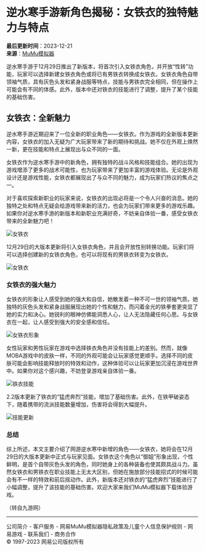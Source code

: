 # 逆水寒手游新角色揭秘：女铁衣的独特魅力与特点

**最后更新时间**：2023-12-21  
**来源**：[MuMu模拟器](https://mumu.163.com/news/)
  
逆水寒手游于12月29日推出了新版本，将首次引入女铁衣角色，并开放“性转”功能，玩家可以选择新建女铁衣角色或将已有男铁衣转换成女铁衣。女铁衣角色自带领袖气质，具有灰色头发和紧身战服等特点，技能与男铁衣完全相同，但在操作上可能会有不同的体感。此外，版本中还对铁衣的技能进行了调整，提升了某个技能的基础伤害。

## 女铁衣：全新魅力

逆水寒手游近期迎来了一位全新的职业角色——女铁衣。作为游戏的全新版本更新内容，女铁衣的加入无疑为广大玩家带来了新的期待和挑战。她不仅在外观上焕然一新，更在技能和特点上展现出与众不同的一面。

女铁衣作为逆水寒手游中的新角色，拥有独特的战斗风格和技能组合。她的出现为游戏增添了更多的战术可能性，也为玩家带来了更加丰富的游戏体验。无论是外观设计还是游戏性能，女铁衣都展现出了与众不同的魅力，成为玩家们热议的焦点之一。

对于喜欢探索新职业的玩家来说，女铁衣的出现必将是一个令人兴奋的消息。她的独特之处和特点无疑会给游戏带来新的活力，也会为玩家们带来更多的游戏乐趣。如果你对逆水寒手游的新版本和新职业充满好奇，不妨亲自体验一番，感受女铁衣带来的全新魅力吧！

![女铁衣](http://seogc.fp.ps.netease.com/file/6583b0eef5a08171804827f34vDpNhKZ05)

12月29日的大版本更新将引入女铁衣角色，并且会开放性别转换功能。玩家们将可以选择创建新的女铁衣角色，也可以将现有的男铁衣转变为女铁衣。

![女铁衣](http://seogc.fp.ps.netease.com/file/6583b0ed21ec9d94fcea9789cdZYMr8F05)

### 女铁衣的强大魅力

女铁衣的形象让人感受到她的强大和自信，她散发着一种不可一世的领袖气质。她独特的灰色头发和紧身战服展现出她的个性和魅力，而闪着金光的铁拳套更突显了她的实力和决心。她锐利的眼神仿佛能洞悉人心，让人无法隐藏任何心思。与女铁衣在一起，让人感受到强大的安全感和信任。

![女铁衣形象](http://seogc.fp.ps.netease.com/file/6583b0edddd6b944ea700a98dWUPXCVO05)

女性玩家和男性玩家在游戏中选择铁衣角色并没有技能上的差别。然而，就像MOBA游戏中的皮肤一样，不同的外观可能会让玩家感觉更顺手。选择不同的皮肤可能会影响技能释放时的特效和动作，这种体验可以让玩家更加沉浸在游戏世界中。如果你对这个感兴趣，不妨登录游戏亲自体验一番。

![铁衣技能](http://seogc.fp.ps.netease.com/file/6583b0ee92292c49fc29921eGU6iyJhM05) 

2.2版本更新了铁衣的“猛虎奔烈”技能，增加了基础伤害。此外，在铁甲破姿态下，随着携带的流派技能数量增加，伤害将会得到大幅提升。

![技能更新](http://seogc.fp.ps.netease.com/file/6583b0f12b25671e1e08a4a2C2pchpYt05)

### 总结

综上所述，本文主要介绍了网游逆水寒中新增的角色——女铁衣，她将会在12月29日的大版本更新中正式与玩家见面。女铁衣这个角色以“御姐”形象出现，个性鲜明，是首个自带灰色头发的角色，同时她身上的各种装备也使其颇具战斗力。虽然女铁衣和男铁衣在职业技能上无太大区别，但她在施放部分技能招式的时候可能会有不一样的特效和前后摇动作。此外，新版本还对铁衣的“猛虎奔烈”技能进行了小幅调整，提升了该技能的基础伤害。欢迎大家来我们MuMu模拟器下载体验游戏。

（转自九游网）

---

公司简介 - 客户服务 - 网易MuMu模拟器隐私政策及儿童个人信息保护规则 - 网易游戏 - 联系我们 - 商务合作   
© 1997-2023 网易公司版权所有 
